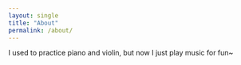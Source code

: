 ```yaml
---
layout: single
title: "About"
permalink: /about/
---
```


I used to practice piano and violin, but now I just play music for fun~
<iframe src="https://www.youtube.com/embed/Sjv2bAbLLL8" frameborder="0" allow="accelerometer; autoplay; clipboard-write; encrypted-media; gyroscope; 

I also played in a band as a singer.
<iframe src="https://www.youtube.com/embed/z9Ntn-NwxBo" frameborder="0" allow="accelerometer; autoplay; clipboard-write; encrypted-media; gyroscope; 

---

![Fang Duo Tsai]({{ site.baseurl }}/assets/images/Me_and_jimmy.jpg){: .profile-photo}
My dog Jimmy and I.
![Fang Duo Tsai]({{ site.baseurl }}/assets/images/surfing.jpg){: .profile-photo}
Still a rookie.
